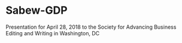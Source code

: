 # Sabew-GDP
Presentation for April 28, 2018 to the Society for Advancing Business Editing and Writing in Washington, DC
